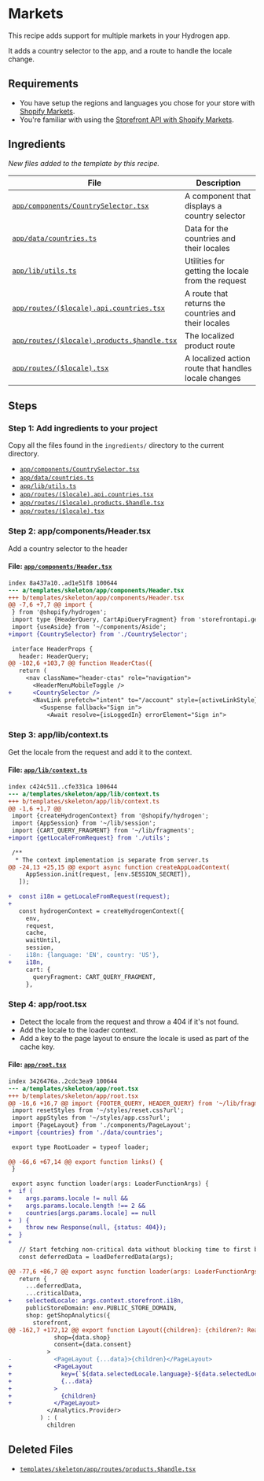 # Markets

This recipe adds support for multiple markets in your Hydrogen app.

It adds a country selector to the app, and a route to handle the locale change.


## Requirements

- You have setup the regions and languages you chose for your store with [Shopify Markets](https://help.shopify.com/en/manual/international).
- You're familiar with using the [Storefront API with Shopify Markets](https://shopify.dev/docs/storefronts/headless/building-with-the-storefront-api/markets).


## Ingredients

_New files added to the template by this recipe._

| File | Description |
| --- | --- |
| [`app/components/CountrySelector.tsx`](ingredients/templates/skeleton/app/components/CountrySelector.tsx) | A component that displays a country selector |
| [`app/data/countries.ts`](ingredients/templates/skeleton/app/data/countries.ts) | Data for the countries and their locales |
| [`app/lib/utils.ts`](ingredients/templates/skeleton/app/lib/utils.ts) | Utilities for getting the locale from the request |
| [`app/routes/($locale).api.countries.tsx`](ingredients/templates/skeleton/app/routes/($locale).api.countries.tsx) | A route that returns the countries and their locales |
| [`app/routes/($locale).products.$handle.tsx`](ingredients/templates/skeleton/app/routes/($locale).products.$handle.tsx) | The localized product route |
| [`app/routes/($locale).tsx`](ingredients/templates/skeleton/app/routes/($locale).tsx) | A localized action route that handles locale changes |

## Steps

### Step 1: Add ingredients to your project

Copy all the files found in the `ingredients/` directory to the current directory.

- [`app/components/CountrySelector.tsx`](ingredients/templates/skeleton/app/components/CountrySelector.tsx)
- [`app/data/countries.ts`](ingredients/templates/skeleton/app/data/countries.ts)
- [`app/lib/utils.ts`](ingredients/templates/skeleton/app/lib/utils.ts)
- [`app/routes/($locale).api.countries.tsx`](ingredients/templates/skeleton/app/routes/($locale).api.countries.tsx)
- [`app/routes/($locale).products.$handle.tsx`](ingredients/templates/skeleton/app/routes/($locale).products.$handle.tsx)
- [`app/routes/($locale).tsx`](ingredients/templates/skeleton/app/routes/($locale).tsx)

### Step 2: app/components/Header.tsx

Add a country selector to the header

#### File: [`app/components/Header.tsx`](/templates/skeleton/app/components/Header.tsx)

```diff
index 8a437a10..ad1e51f8 100644
--- a/templates/skeleton/app/components/Header.tsx
+++ b/templates/skeleton/app/components/Header.tsx
@@ -7,6 +7,7 @@ import {
 } from '@shopify/hydrogen';
 import type {HeaderQuery, CartApiQueryFragment} from 'storefrontapi.generated';
 import {useAside} from '~/components/Aside';
+import {CountrySelector} from './CountrySelector';
 
 interface HeaderProps {
   header: HeaderQuery;
@@ -102,6 +103,7 @@ function HeaderCtas({
   return (
     <nav className="header-ctas" role="navigation">
       <HeaderMenuMobileToggle />
+      <CountrySelector />
       <NavLink prefetch="intent" to="/account" style={activeLinkStyle}>
         <Suspense fallback="Sign in">
           <Await resolve={isLoggedIn} errorElement="Sign in">

```

### Step 3: app/lib/context.ts

Get the locale from the request and add it to the context.

#### File: [`app/lib/context.ts`](/templates/skeleton/app/lib/context.ts)

```diff
index c424c511..cfe331ca 100644
--- a/templates/skeleton/app/lib/context.ts
+++ b/templates/skeleton/app/lib/context.ts
@@ -1,6 +1,7 @@
 import {createHydrogenContext} from '@shopify/hydrogen';
 import {AppSession} from '~/lib/session';
 import {CART_QUERY_FRAGMENT} from '~/lib/fragments';
+import {getLocaleFromRequest} from './utils';
 
 /**
  * The context implementation is separate from server.ts
@@ -24,13 +25,15 @@ export async function createAppLoadContext(
     AppSession.init(request, [env.SESSION_SECRET]),
   ]);
 
+  const i18n = getLocaleFromRequest(request);
+
   const hydrogenContext = createHydrogenContext({
     env,
     request,
     cache,
     waitUntil,
     session,
-    i18n: {language: 'EN', country: 'US'},
+    i18n,
     cart: {
       queryFragment: CART_QUERY_FRAGMENT,
     },

```

### Step 4: app/root.tsx

- Detect the locale from the request and throw a 404 if it's not found.
- Add the locale to the loader context.
- Add a key to the page layout to ensure the locale is used as part of
  the cache key.


#### File: [`app/root.tsx`](/templates/skeleton/app/root.tsx)

```diff
index 3426476a..2cdc3ea9 100644
--- a/templates/skeleton/app/root.tsx
+++ b/templates/skeleton/app/root.tsx
@@ -16,6 +16,7 @@ import {FOOTER_QUERY, HEADER_QUERY} from '~/lib/fragments';
 import resetStyles from '~/styles/reset.css?url';
 import appStyles from '~/styles/app.css?url';
 import {PageLayout} from './components/PageLayout';
+import {countries} from './data/countries';
 
 export type RootLoader = typeof loader;
 
@@ -66,6 +67,14 @@ export function links() {
 }
 
 export async function loader(args: LoaderFunctionArgs) {
+  if (
+    args.params.locale != null &&
+    args.params.locale.length !== 2 &&
+    countries[args.params.locale] == null
+  ) {
+    throw new Response(null, {status: 404});
+  }
+
   // Start fetching non-critical data without blocking time to first byte
   const deferredData = loadDeferredData(args);
 
@@ -77,6 +86,7 @@ export async function loader(args: LoaderFunctionArgs) {
   return {
     ...deferredData,
     ...criticalData,
+    selectedLocale: args.context.storefront.i18n,
     publicStoreDomain: env.PUBLIC_STORE_DOMAIN,
     shop: getShopAnalytics({
       storefront,
@@ -162,7 +172,12 @@ export function Layout({children}: {children?: React.ReactNode}) {
             shop={data.shop}
             consent={data.consent}
           >
-            <PageLayout {...data}>{children}</PageLayout>
+            <PageLayout
+              key={`${data.selectedLocale.language}-${data.selectedLocale.country}`}
+              {...data}
+            >
+              {children}
+            </PageLayout>
           </Analytics.Provider>
         ) : (
           children

```

## Deleted Files

- [`templates/skeleton/app/routes/products.$handle.tsx`](/templates/skeleton/templates/skeleton/app/routes/products.$handle.tsx)